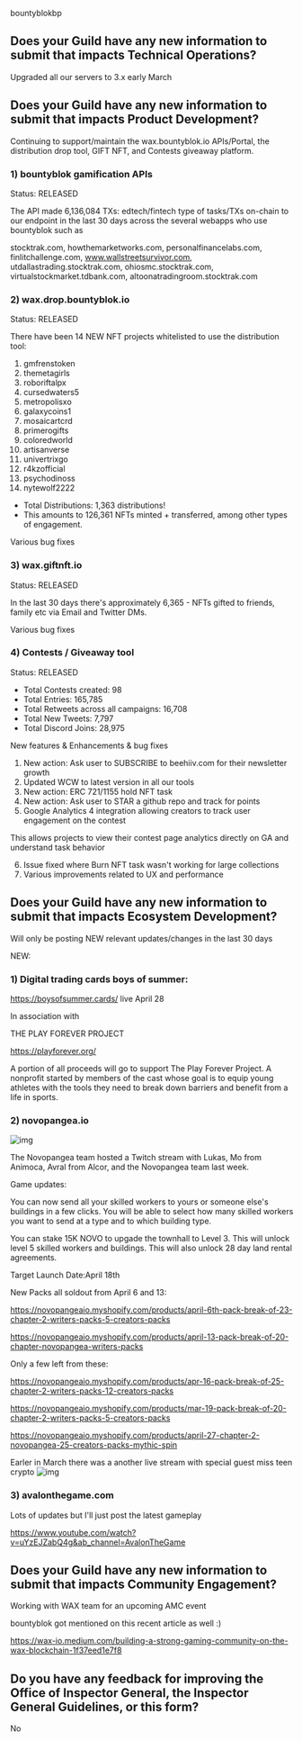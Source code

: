 bountyblokbp

## Does your Guild have any new information to submit that impacts Technical Operations?

Upgraded all our servers to 3.x early March

## Does your Guild have any new information to submit that impacts Product Development?

Continuing to support/maintain the wax.bountyblok.io APIs/Portal, the distribution drop tool, GIFT NFT, and Contests giveaway platform.



### 1) bountyblok gamification APIs

Status: RELEASED

The API made 6,136,084 TXs: edtech/fintech type of tasks/TXs on-chain to our endpoint in the last 30 days across the several webapps who use bountyblok such as 

stocktrak.com, howthemarketworks.com, personalfinancelabs.com, finlitchallenge.com, www.wallstreetsurvivor.com, utdallastrading.stocktrak.com, ohiosmc.stocktrak.com, virtualstockmarket.tdbank.com, altoonatradingroom.stocktrak.com

### 2) wax.drop.bountyblok.io

Status: RELEASED

There have been 14 NEW NFT projects whitelisted to use the distribution tool:

1. gmfrenstoken
2. themetagirls
3. roboriftalpx
4. cursedwaters5
5. metropolisxo
6. galaxycoins1
7. mosaicartcrd
8. primerogifts
9. coloredworld
10. artisanverse
11. univertrixgo
12. r4kzofficial
13. psychodinoss
14. nytewolf2222



- Total Distributions: 1,363 distributions! 
- This amounts to 126,361 NFTs minted + transferred, among other types of engagement.

Various bug fixes

### 3) wax.giftnft.io

Status: RELEASED

In the last 30 days there's approximately 6,365 - NFTs gifted to friends, family etc via Email and Twitter DMs.

Various bug fixes

### 4) Contests / Giveaway tool

Status: RELEASED

- Total Contests created: 98  
- Total Entries: 165,785
- Total Retweets across all campaigns: 16,708
- Total New Tweets: 7,797
- Total Discord Joins: 28,975


New features & Enhancements & bug fixes

1. New action: Ask user to SUBSCRIBE to beehiiv.com for their newsletter growth
2. Updated WCW to latest version in all our tools
3. New action: ERC 721/1155 hold NFT task 
4. New action: Ask user to STAR a github repo and track for points
5. Google Analytics 4 integration allowing creators to track user engagement on the contest

This allows projects to view their contest page analytics directly on GA and understand task behavior

6. Issue fixed where Burn NFT task wasn't working for large collections
7. Various improvements related to UX and performance




## Does your Guild have any new information to submit that impacts Ecosystem Development?

Will only be posting NEW relevant updates/changes in the last 30 days

NEW: 

### 1) Digital trading cards boys of summer:

https://boysofsummer.cards/ live April 28

In association with

THE PLAY FOREVER PROJECT

https://playforever.org/

A portion of all proceeds will go to support The Play Forever Project. A nonprofit started by members of the cast whose goal is to equip young athletes with the tools they need to break down barriers and benefit from a life in sports.



### 2) novopangea.io

![img](https://i.ibb.co/TBpzxDJ/unnamed.jpg)

The Novopangea team hosted a Twitch stream with Lukas, Mo from Animoca, Avral from Alcor, and the Novopangea team last week.

Game updates:

You can now send all your skilled workers to yours or someone else's buildings in a few clicks. You will be able to select how many skilled workers you want to send at a type and to which building type.

You can stake 15K NOVO to upgade the townhall to Level 3. This will unlock level 5 skilled workers and buildings. This will also unlock 28 day land rental agreements.

Target Launch Date:April 18th

New Packs all soldout from April 6 and 13:

https://novopangeaio.myshopify.com/products/april-6th-pack-break-of-23-chapter-2-writers-packs-5-creators-packs

https://novopangeaio.myshopify.com/products/april-13-pack-break-of-20-chapter-novopangea-writers-packs

Only a few left from these:

https://novopangeaio.myshopify.com/products/apr-16-pack-break-of-25-chapter-2-writers-packs-12-creators-packs

https://novopangeaio.myshopify.com/products/mar-19-pack-break-of-20-chapter-2-writers-packs-5-creators-packs

https://novopangeaio.myshopify.com/products/april-27-chapter-2-novopangea-25-creators-packs-mythic-spin


Earler in March there was a another live stream with special guest miss teen crypto
![img](https://i.ibb.co/z2wp66V/unnamed-1.jpg)


### 3) avalonthegame.com


Lots of updates but I'll just post the latest gameplay

https://www.youtube.com/watch?v=uYzEJZabQ4g&ab_channel=AvalonTheGame


## Does your Guild have any new information to submit that impacts Community Engagement?

Working with WAX team for an upcoming AMC event


bountyblok got mentioned on this recent article as well :)

https://wax-io.medium.com/building-a-strong-gaming-community-on-the-wax-blockchain-1f37eed1e7f8

## Do you have any feedback for improving the Office of Inspector General, the Inspector General Guidelines, or this form?

No
